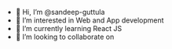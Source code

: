 - 👋 Hi, I’m @sandeep-guttula
- 👀 I’m interested in Web and App development
- 🌱 I’m currently learning React JS
- 💞️ I’m looking to collaborate on 
<!-- - 📫 How to reach me sandeepguttula2002@gmail.com -->

<!---
sandeep-guttula/sandeep-guttula is a ✨ special ✨ repository because its `README.md` (this file) appears on your GitHub profile.
You can click the Preview link to take a look at your changes.
--->
